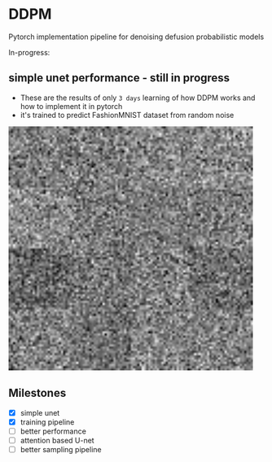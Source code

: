 # DDPM
 Pytorch implementation pipeline for denoising defusion probabilistic models 

In-progress:

simple unet performance - still in progress
-   

- These are the results of only `3 days` learning of how DDPM works and how to implement it in pytorch 
- it's trained to predict FashionMNIST dataset from random noise
  
<img src="best_model_sampling.gif" width="480" height="480" />


## Milestones
- [x] simple unet
- [x] training pipeline
- [ ] better performance
- [ ] attention based U-net
- [ ] better sampling pipeline